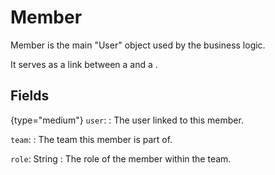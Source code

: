 # Member

Member is the main "User" object used by the business logic.

It serves as a link between a [](User.md) and a [](Team.md).

## Fields

{type="medium"}
`user`: [](User.md)
: The user linked to this member.

`team`: [](Team.md)
: The team this member is part of.

`role`: String
: The role of the member within the team.